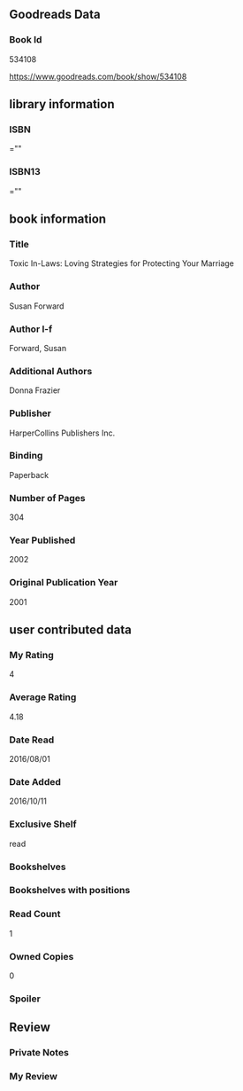 <!-- This template shows how to bulk convert all columns of data into one markdown file -->
<!-- caveat: KeyError if there's a mismatch. Empty values output nothing -->

## Goodreads Data

### Book Id 

534108

https://www.goodreads.com/book/show/534108

## library information

### ISBN 
=""

### ISBN13 
=""

## book information

### Title
Toxic In-Laws: Loving Strategies for Protecting Your Marriage

### Author 
Susan Forward

### Author l-f 
Forward, Susan

### Additional Authors
Donna Frazier

### Publisher 
HarperCollins Publishers Inc.

### Binding
Paperback

### Number of Pages
304

### Year Published
2002

### Original Publication Year 
2001

## user contributed data

### My Rating
4

### Average Rating
4.18

### Date Read
2016/08/01

### Date Added
2016/10/11

### Exclusive Shelf
read

### Bookshelves


### Bookshelves with positions


### Read Count
1

### Owned Copies
0

### Spoiler 


## Review

### Private Notes


### My Review
